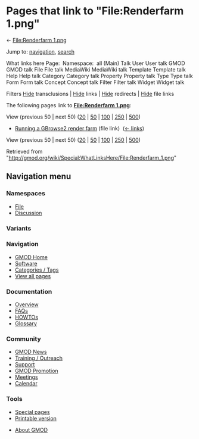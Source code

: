 <div id="mw-page-base" class="noprint">

</div>

<div id="mw-head-base" class="noprint">

</div>

<div id="content" class="mw-body" role="main">

<span id="top"></span>

<div id="mw-js-message" style="display:none;">

</div>



# <span dir="auto">Pages that link to "File:Renderfarm 1.png"</span>

<div id="bodyContent">

<div id="contentSub">

← [File:Renderfarm
1.png](/wiki/File:Renderfarm_1.png "File:Renderfarm 1.png")

</div>

<div id="jump-to-nav" class="mw-jump">

Jump to: [navigation](#mw-navigation), [search](#p-search)

</div>

<div id="mw-content-text">

What links here Page:  Namespace:  all (Main) Talk User User talk GMOD
GMOD talk File File talk MediaWiki MediaWiki talk Template Template talk
Help Help talk Category Category talk Property Property talk Type Type
talk Form Form talk Concept Concept talk Filter Filter talk Widget
Widget talk

Filters
[Hide](/mediawiki/index.php?title=Special:WhatLinksHere/File:Renderfarm_1.png&hidetrans=1 "Special:WhatLinksHere/File:Renderfarm 1.png")
transclusions \|
[Hide](/mediawiki/index.php?title=Special:WhatLinksHere/File:Renderfarm_1.png&hidelinks=1 "Special:WhatLinksHere/File:Renderfarm 1.png")
links \|
[Hide](/mediawiki/index.php?title=Special:WhatLinksHere/File:Renderfarm_1.png&hideredirs=1 "Special:WhatLinksHere/File:Renderfarm 1.png")
redirects \|
[Hide](/mediawiki/index.php?title=Special:WhatLinksHere/File:Renderfarm_1.png&hideimages=1 "Special:WhatLinksHere/File:Renderfarm 1.png")
file links

The following pages link to **[File:Renderfarm
1.png](/wiki/File:Renderfarm_1.png "File:Renderfarm 1.png")**:

View (previous 50 \| next 50)
([20](/mediawiki/index.php?title=Special:WhatLinksHere/File:Renderfarm_1.png&limit=20 "Special:WhatLinksHere/File:Renderfarm 1.png")
\|
[50](/mediawiki/index.php?title=Special:WhatLinksHere/File:Renderfarm_1.png&limit=50 "Special:WhatLinksHere/File:Renderfarm 1.png")
\|
[100](/mediawiki/index.php?title=Special:WhatLinksHere/File:Renderfarm_1.png&limit=100 "Special:WhatLinksHere/File:Renderfarm 1.png")
\|
[250](/mediawiki/index.php?title=Special:WhatLinksHere/File:Renderfarm_1.png&limit=250 "Special:WhatLinksHere/File:Renderfarm 1.png")
\|
[500](/mediawiki/index.php?title=Special:WhatLinksHere/File:Renderfarm_1.png&limit=500 "Special:WhatLinksHere/File:Renderfarm 1.png"))

- [Running a GBrowse2 render
  farm](/wiki/Running_a_GBrowse2_render_farm "Running a GBrowse2 render farm")
  (file link) ‎ <span class="mw-whatlinkshere-tools">([←
  links](/mediawiki/index.php?title=Special:WhatLinksHere&target=Running+a+GBrowse2+render+farm "Special:WhatLinksHere"))</span>

View (previous 50 \| next 50)
([20](/mediawiki/index.php?title=Special:WhatLinksHere/File:Renderfarm_1.png&limit=20 "Special:WhatLinksHere/File:Renderfarm 1.png")
\|
[50](/mediawiki/index.php?title=Special:WhatLinksHere/File:Renderfarm_1.png&limit=50 "Special:WhatLinksHere/File:Renderfarm 1.png")
\|
[100](/mediawiki/index.php?title=Special:WhatLinksHere/File:Renderfarm_1.png&limit=100 "Special:WhatLinksHere/File:Renderfarm 1.png")
\|
[250](/mediawiki/index.php?title=Special:WhatLinksHere/File:Renderfarm_1.png&limit=250 "Special:WhatLinksHere/File:Renderfarm 1.png")
\|
[500](/mediawiki/index.php?title=Special:WhatLinksHere/File:Renderfarm_1.png&limit=500 "Special:WhatLinksHere/File:Renderfarm 1.png"))

</div>

<div class="printfooter">

Retrieved from
"<http://gmod.org/wiki/Special:WhatLinksHere/File:Renderfarm_1.png>"

</div>

<div id="catlinks" class="catlinks catlinks-allhidden">

</div>

<div class="visualClear">

</div>

</div>

</div>

<div id="mw-navigation">

## Navigation menu

<div id="mw-head">



<div id="left-navigation">

<div id="p-namespaces" class="vectorTabs" role="navigation"
aria-labelledby="p-namespaces-label">

### Namespaces

- <span id="ca-nstab-image"><a href="/wiki/File:Renderfarm_1.png" accesskey="c"
  title="View the file page [c]">File</a></span>
- <span id="ca-talk"><a
  href="/mediawiki/index.php?title=File_talk:Renderfarm_1.png&amp;action=edit&amp;redlink=1"
  accesskey="t"
  title="Discussion about the content page [t]">Discussion</a></span>

</div>

<div id="p-variants" class="vectorMenu emptyPortlet" role="navigation"
aria-labelledby="p-variants-label">

### 

### Variants[](#)

<div class="menu">

</div>

</div>

</div>





</div>

</div>

</div>

<div id="mw-panel">

<div id="p-logo" role="banner">

<a href="/wiki/Main_Page"
style="background-image: url(http://gmod.org/images/GMOD-cogs.png);"
title="Visit the main page"></a>

</div>

<div id="p-Navigation" class="portal" role="navigation"
aria-labelledby="p-Navigation-label">

### Navigation

<div class="body">

- <span id="n-GMOD-Home">[GMOD Home](/wiki/Main_Page)</span>
- <span id="n-Software">[Software](/wiki/GMOD_Components)</span>
- <span id="n-Categories-.2F-Tags">[Categories /
  Tags](/wiki/Categories)</span>
- <span id="n-View-all-pages">[View all
  pages](/wiki/Special:AllPages)</span>

</div>

</div>

<div id="p-Documentation" class="portal" role="navigation"
aria-labelledby="p-Documentation-label">

### Documentation

<div class="body">

- <span id="n-Overview">[Overview](/wiki/Overview)</span>
- <span id="n-FAQs">[FAQs](/wiki/Category:FAQ)</span>
- <span id="n-HOWTOs">[HOWTOs](/wiki/Category:HOWTO)</span>
- <span id="n-Glossary">[Glossary](/wiki/Glossary)</span>

</div>

</div>

<div id="p-Community" class="portal" role="navigation"
aria-labelledby="p-Community-label">

### Community

<div class="body">

- <span id="n-GMOD-News">[GMOD News](/wiki/GMOD_News)</span>
- <span id="n-Training-.2F-Outreach">[Training /
  Outreach](/wiki/Training_and_Outreach)</span>
- <span id="n-Support">[Support](/wiki/Support)</span>
- <span id="n-GMOD-Promotion">[GMOD
  Promotion](/wiki/GMOD_Promotion)</span>
- <span id="n-Meetings">[Meetings](/wiki/Meetings)</span>
- <span id="n-Calendar">[Calendar](/wiki/Calendar)</span>

</div>

</div>

<div id="p-tb" class="portal" role="navigation"
aria-labelledby="p-tb-label">

### Tools

<div class="body">

- <span id="t-specialpages"><a href="/wiki/Special:SpecialPages" accesskey="q"
  title="A list of all special pages [q]">Special pages</a></span>
- <span id="t-print"><a
  href="/mediawiki/index.php?title=Special:WhatLinksHere/File:Renderfarm_1.png&amp;printable=yes"
  rel="alternate" accesskey="p"
  title="Printable version of this page [p]">Printable version</a></span>

</div>

</div>

</div>

</div>

<div id="footer" role="contentinfo">

- <span id="footer-places-about">[About
  GMOD](/wiki/GMOD:About "GMOD:About")</span>

<!-- -->






</div>
